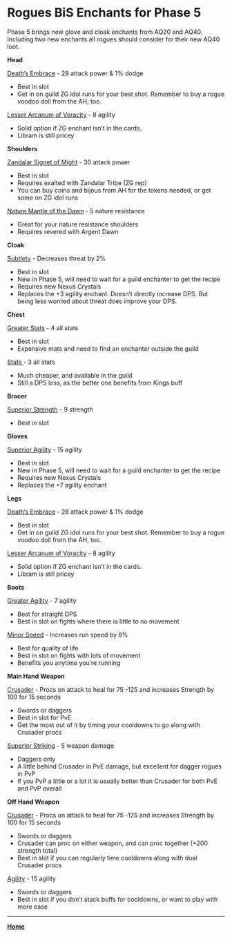 # Rogues BiS Enchants for Phase 5

Phase 5 brings new glove and cloak enchants from AQ20 and AQ40. Including two new enchants all rogues should consider for their new AQ40 loot.

**Head**

[Death’s Embrace](https://classic.wowhead.com/item=19784/deaths-embrace) - 28 attack power & 1% dodge

*   Best in slot
*   Get in on guild ZG idol runs for your best shot. Remember to buy a rogue voodoo doll from the AH, too.

[Lesser Arcanum of Voracity](https://classic.wowhead.com/item=11647/lesser-arcanum-of-voracity) - 8 agility

*   Solid option if ZG enchant isn’t in the cards.
*   Libram is still pricey

**Shoulders**

[Zandalar Signet of Might](https://classic.wowhead.com/item=20077/zandalar-signet-of-might) - 30 attack power

*   Best in slot
*   Requires exalted with Zandalar Tribe (ZG rep)
*   You can buy coins and bijous from AH for the tokens needed, or get some on ZG idol runs

[Nature Mantle of the Dawn](https://classic.wowhead.com/item=18172/nature-mantle-of-the-dawn) - 5 nature resistance

*   Great for your nature resistance shoulders
*   Requires revered with Argent Dawn

**Cloak**

[Subtlety](https://classic.wowhead.com/spell=25084/enchant-cloak-subtlety) - Decreases threat by 2%

*   Best in slot
*   New in Phase 5, will need to wait for a guild enchanter to get the recipe
*   Requires new Nexus Crystals
*   Replaces the +3 agility enchant. Doesn’t directly increase DPS. But being less worried about threat does improve your DPS.

**Chest**

[Greater Stats](https://classic.wowhead.com/spell=20025/enchant-chest-greater-stats) - 4 all stats

*   Best in slot
*   Expensive mats and need to find an enchanter outside the guild

[Stats ](https://classic.wowhead.com/spell=13941/enchant-chest-stats) - 3 all stats

*   Much cheaper, and available in the guild
*   Still a DPS loss, as the better one benefits from Kings buff

**Bracer**

[Superior Strength](https://classic.wowhead.com/spell=20010/enchant-bracer-superior-strength) - 9 strength

*   Best in slot

**Gloves**

[Superior Agility](https://classic.wowhead.com/spell=25080/enchant-gloves-superior-agility) - 15 agility

*   Best in slot
*   New in Phase 5, will need to wait for a guild enchanter to get the recipe
*   Requires new Nexus Crystals
*   Replaces the +7 agility enchant

**Legs**

[Death’s Embrace](https://classic.wowhead.com/item=19784/deaths-embrace) - 28 attack power & 1% dodge

*   Best in slot
*   Get in on guild ZG idol runs for your best shot. Remember to buy a rogue voodoo doll from the AH, too.

[Lesser Arcanum of Voracity](https://classic.wowhead.com/item=11647/lesser-arcanum-of-voracity) - 8 agility

*   Solid option if ZG enchant isn’t in the cards.
*   Libram is still pricey

**Boots**

[Greater Agility](https://classic.wowhead.com/spell=20023/enchant-boots-greater-agility) - 7 agility

*   Best for straight DPS
*   Best in slot on fights where there is little to no movement

[Minor Speed](https://classic.wowhead.com/spell=13890/enchant-boots-minor-speed) - Increases run speed by 8%

*   Best for quality of life
*   Best in slot on fights with lots of movement
*   Benefits you anytime you’re running

**Main Hand Weapon**

[Crusader](https://classic.wowhead.com/spell=20034/enchant-weapon-crusader) - Procs on attack to heal for 75 -125 and increases Strength by 100 for 15 seconds

*   Swords or daggers
*   Best in slot for PvE
*   Get the most out of it by timing your cooldowns to go along with Crusader procs

[Superior Striking](https://classic.wowhead.com/spell=20031/enchant-weapon-superior-striking) - 5 weapon damage

*   Daggers only
*   A little behind Crusader in PvE damage, but excellent for dagger rogues in PvP
*   If you PvP a little or a lot it is usually better than Crusader for both PvE and PvP overall

**Off Hand Weapon**

[Crusader](https://classic.wowhead.com/spell=20034/enchant-weapon-crusader) - Procs on attack to heal for 75 -125 and increases Strength by 100 for 15 seconds

*   Swords or daggers
*   Crusader can proc on either weapon, and can proc together (+200 strength total)
*   Best in slot if you can regularly time cooldowns along with dual Crusader procs

[Agility](https://classic.wowhead.com/spell=23800/enchant-weapon-agility) - 15 agility

*   Swords or daggers
*   Best in slot if you don’t stack buffs for cooldowns, or want to play with more ease

*****

**[Home](https://queuebitt.github.io/)**
